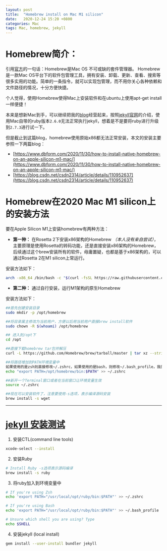 ```yaml
---
layout: post
title:  "Homebrew install on Mac M1 silicon"
date:   2020-12-24 15:20 +0800
categories: Mac
tags: Mac, homebrew, jekyll
---
```

<!--
 >Theory and Computational Biology: From Molecular to System
-->
<!-- > 当你打开我这个网页时，恭喜你，你离毕业不远了，撸起袖子加油干啊，奥利给！  
> <p align="right">-- Forty Braver </p>
-->
# Homebrew简介：

引用[官方](https://brew.sh)的一句话：Homebrew是Mac OS 不可或缺的套件管理器。
Homebrew是一款Mac OS平台下的软件包管理工具，拥有安装、卸载、更新、查看、搜索等很多实用的功能。简单的一条指令，就可以实现包管理，而不用你关心各种依赖和文件路径的情况，十分方便快捷。

个人觉得，使用Homebrew使得Mac上安装软件和在ubuntu上使用apt-get install 一样便捷！

本来是想新Mac到手，可以继续把我的[blog](https://csu1505110121.github.io)经营起来，按照[jekyll官网](https://jekyllrb.com)的介绍，使用Mac自带的ruby版本`2.6.0`无法正常执行jekyll，想着是不是要将ruby进行升级到`2.7.3`进行试一下。



但是截止到这篇blog，homebrew使用原始x86都无法正常安装，本文的安装主要参照一下两篇blog：

- [https://www.dbform.com/2020/11/30/how-to-install-native-homebrew-on-an-apple-silicon-m1-mac/](https://www.dbform.com/2020/11/30/how-to-install-native-homebrew-on-an-apple-silicon-m1-mac/)
- [https://blog.csdn.net/csdn2314/article/details/110952637](https://blog.csdn.net/csdn2314/article/details/110952637) 


# Homebrew在2020 Mac M1 silicon上的安装方法
要在Apple Silicon M1上安装homebrew有两种方法：

* **第一种：** 在Rosetta 2下安装x86架构的Homebrew *（本人没有亲自尝试）*，主要原理是使用Rosetta的转码功能，还是直接安装x86架构的Homebrew，后续通过这个brew安装所有的软件，毋庸置疑，也都是基于x86架构的，可以通过Rosetta 2在M1 silicon上常运行。

安装方法如下：
```bash
arch -x86_64 /bin/bash -c "$(curl -fsSL https://raw.githubusercontent.com/Homebrew/install/HEAD/install.sh)"
```

* **第二种：** 通过自行安装，运行M1架构的原生Homebrew

安装方法如下：

```bash
##首先创建安装目录
sudo mkdir -p /opt/homebrew

##将目录属主修改为当前用户，方便以后用当前用户直接brew install软件
sudo chown -R $(whoami) /opt/homebrew

## 进入到/opt下
cd /opt

##直接下载homebrew tar包并解压
curl -L https://github.com/Homebrew/brew/tarball/master | tar xz --strip 1 -C homebrew

##将路径增加到PATH环境变量中
如果使用的是zsh则直接修改~/.zshrc，如果使用的是bash，则修改~/.bash_profile，我的例子中修改.zshrc
echo "export PATH=/opt/homebrew/bin:$PATH" >> ~/.zshrc

##新开一个Terminal窗口或者在当前窗口让环境变量生效
source ~/.zshrc

##现在可以安装软件了，注意要使用-s选项，表示编译源码安装
brew install -s wget
```
---

# [jekyll 安装测试](https://jekyllrb.com/docs/installation/macos/)

1. 安装CTL(command line tools)

```bash
xcode-select --install
```

2. 安装Ruby

```bash
# Install Ruby -s选项表示源码编译
brew install -s ruby
```

3. 将ruby加入到环境变量中

```bash
# If you're using Zsh
echo 'export PATH="/usr/local/opt/ruby/bin:$PATH"' >> ~/.zshrc

# If you're using Bash
echo 'export PATH="/usr/local/opt/ruby/bin:$PATH"' >> ~/.bash_profile

# Unsure which shell you are using? Type
echo $SHELL
```

4. 安装jekyll (local install)

```bash
gem install --user-install bundler jekyll
```









